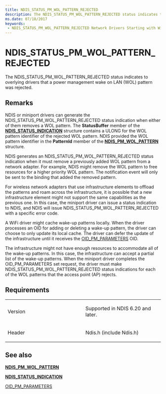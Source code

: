 ```yaml
---
title: NDIS_STATUS_PM_WOL_PATTERN_REJECTED
description: The NDIS_STATUS_PM_WOL_PATTERN_REJECTED status indicates to overlying drivers that a power management wake on LAN (WOL) pattern was rejected.
ms.date: 07/18/2017
keywords:
 - NDIS_STATUS_PM_WOL_PATTERN_REJECTED Network Drivers Starting with Windows Vista
---
```


# NDIS\_STATUS\_PM\_WOL\_PATTERN\_REJECTED


The NDIS\_STATUS\_PM\_WOL\_PATTERN\_REJECTED status indicates to overlying drivers that a power management wake on LAN (WOL) pattern was rejected.

## Remarks

NDIS or miniport drivers can generate the NDIS\_STATUS\_PM\_WOL\_PATTERN\_REJECTED status indication when either of them removes a WOL pattern. The **StatusBuffer** member of the [**NDIS\_STATUS\_INDICATION**](/windows-hardware/drivers/ddi/ndis/ns-ndis-_ndis_status_indication) structure contains a ULONG for the WOL pattern identifier of the rejected WOL pattern. NDIS provided the WOL pattern identifier in the **PatternId** member of the [**NDIS\_PM\_WOL\_PATTERN**](/windows-hardware/drivers/ddi/ntddndis/ns-ntddndis-_ndis_pm_wol_pattern) structure.

NDIS generates an NDIS\_STATUS\_PM\_WOL\_PATTERN\_REJECTED status indication when it must remove a previously added WOL pattern from a network adapter. For example, NDIS might remove the WOL pattern to free resources for a higher priority WOL pattern. The notification event will only be sent to the binding that added the removed pattern.

For wireless network adapters that use infrastructure elements to offload the patterns and roam across the infrastructure, it is possible that a new infrastructure element might not support the same capabilities as the previous one. In this case, the miniport driver can issue a status indication to NDIS, and NDIS will issue NDIS\_STATUS\_PM\_WOL\_PATTERN\_REJECTED with a specific error code.

A WiFi driver might cache wake-up patterns locally. When the driver processes an OID for adding or deleting a wake-up pattern, the driver can choose to only update its local cache. The driver can defer the update of the infrastructure until it receives the [OID\_PM\_PARAMETERS](./oid-pm-parameters.md) OID.

The infrastructure might not have enough resources to accommodate all of the wake-up patterns. In this case, the infrastructure can accept a partial list of the wake-up patterns. When the miniport driver completes the OID\_PM\_PARAMETERS set request, the driver must make NDIS\_STATUS\_PM\_WOL\_PATTERN\_REJECTED status indications for each of the WOL patterns that the access point (AP) rejects.

## Requirements

<table>
<colgroup>
<col width="50%" />
<col width="50%" />
</colgroup>
<tbody>
<tr class="odd">
<td><p>Version</p></td>
<td><p>Supported in NDIS 6.20 and later.</p></td>
</tr>
<tr class="even">
<td><p>Header</p></td>
<td>Ndis.h (include Ndis.h)</td>
</tr>
</tbody>
</table>

## See also


[**NDIS\_PM\_WOL\_PATTERN**](/windows-hardware/drivers/ddi/ntddndis/ns-ntddndis-_ndis_pm_wol_pattern)

[**NDIS\_STATUS\_INDICATION**](/windows-hardware/drivers/ddi/ndis/ns-ndis-_ndis_status_indication)

[OID\_PM\_PARAMETERS](./oid-pm-parameters.md)

 

